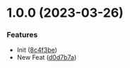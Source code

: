 # 1.0.0 (2023-03-26)


### Features

* Init ([8c4f3be](https://github.com/riskers/single-bootstrap-template/commit/8c4f3bec01a7c51a4eb1a7398769f36807bf6a1e))
* New Feat ([d0d7b7a](https://github.com/riskers/single-bootstrap-template/commit/d0d7b7af20787a4c367ac85e0f61036b66bade96))
